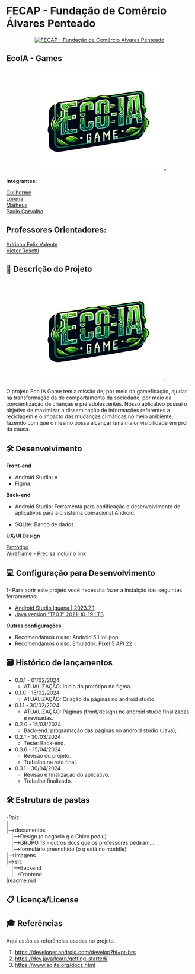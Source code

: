 # FECAP - Fundação de Comércio Álvares Penteado

<p align="center">
<a href= "https://www.fecap.br/"><img src="https://encrypted-tbn0.gstatic.com/images?q=tbn:ANd9GcRhZPrRa89Kma0ZZogxm0pi-tCn_TLKeHGVxywp-LXAFGR3B1DPouAJYHgKZGV0XTEf4AE&usqp=CAU" alt="FECAP - Fundação de Comércio Álvares Penteado" border="0"  width="275rem" height="255rem"></a>
</p>

## EcoIA - Games

<p align="center">
<img src="https://github.com/2024-1-NADS3/Projeto12/blob/main/app/src/main/res/drawable/logotransparente.png?raw=true" alt="WWC" border="0"  width="350px" height="275px">
-
</p>

<b> Integrantes: </b>

<a href="/">Guilherme</a>
<br>
<a href="/">Lorena</a>
<br>
<a href="/">Matheus</a>
<br>
<a href="">Paulo Carvalho</a>

## Professores Orientadores:

<a href="https://www.linkedin.com/in/adriano-valente-534576135/">Adriano Felix Valente</a>
<br>
<a href="/">Victor Rosetti</a>

## 💬 Descrição do Projeto

<p align="center">
<img src="https://github.com/2024-1-NADS3/Projeto12/blob/main/app/src/main/res/drawable/logotransparente.png?raw=true" alt="WWC" border="0"  width="350px" height="275px">
-
</p>

O projeto Eco IA Game tem a missão de, por meio da gameficação, ajudar na transformação da de comportamento da sociedade, por meio da concientização de crianças e pré adolescentes. Nosso aplicativo possui o objetivo de maximizar a disseminação de informações referentes a reciclagem e o impacto das mudanças climáticas no meio ambiente, fazendo com que o mesmo possa alcançar uma maior visibilidade em prol da causa.

## 🛠️ Desenvolvimento

<b>Front-end</b>

- Android Studio; e 
- Figma.

<b>Back-end</b>

- Android Studio: Ferramenta para codificação e desenvolvimento de aplicativos para a o sistema operacional Android.

- SQLite: Banco de dados.

<b>UX/UI Design</b>

<a href="https://www.figma.com/file/VpLBbIkSAuBErivsno4sY3?node-id=0:1&locale=en&type=design">Protótipo</a>
<br>
<a href="/">Wireframe - Precisa incluir o link</a>
<br>

## 💻 Configuração para Desenvolvimento

1- Para abrir este projeto você necessita fazer a instalção das seguintes ferramentas:

- <a href="https://developer.android.com/studio?gad_source=1&gclid=Cj0KCQjw2uiwBhCXARIsACMvIU1GVQCo_wPJf2YdcSfEj22uxcBZSt8uQJVw6qJXkUsINjMRQcwj_ScaAsvwEALw_wcB&gclsrc=aw.ds&hl=pt-br">Android Studio Iguana | 2023.2.1</a><br> 
- <a href="https://www.oracle.com/java/technologies/javase/jdk17-archive-downloads.html">Java version "17.0.1" 2021-10-19 LTS</a><br> 

<b>Outras configurações</b>

- Recomendamos o uso: Android 5.1 lollipop
- Recomendamos o uso: Emulador: Pixel 5 API 22

## 🗃 Histórico de lançamentos

- 0.0.1 - 01/02/2024
  - ATUALIZAÇÃO: Início do protótipo no figma.
- 0.1.0 - 15/02/2024
  - ATUALIZAÇÃO: Criação de páginas no android studio.
- 0.1.1 - 30/02/2024
  - ATUALIZAÇÃO: Páginas (front/design) no android studio finalizadas e revisadas.
- 0.2.0 - 15/03/2024
  - Back-end: programação das páginas no android studio (Java);
- 0.2.1 - 30/03/2024
  - Teste: Back-end.
- 0.3.0 - 15/04/2024
  - Revisão do projeto.
  - Trabalho na reta final.
- 0.3.1 - 30/04/2024
  - Revisão e finalização do aplicativo.
  - Trabalho finalizado.

## 🛠 Estrutura de pastas

-Raiz<br>
|<br>
|-->documentos<br>
&emsp;|-->Design (o negócio q o Chico pediu)<br>
&emsp;|-->GRUPO 13 - outros docs que os professores pediram...<br>
&emsp;|-->formulário preenchido (o q está no moddle)<br>
|-->imagens<br>
|-->src<br>
&emsp;|-->Backend<br>
&emsp;|-->Frontend<br>
|readme.md<br>

## 📋 Licença/License

## 🎓 Referências

Aqui estão as referências usadas no projeto.

1. <https://developer.android.com/develop?hl=pt-brs>
2. <https://dev.java/learn/getting-started/>
3. <https://www.sqlite.org/docs.html>
